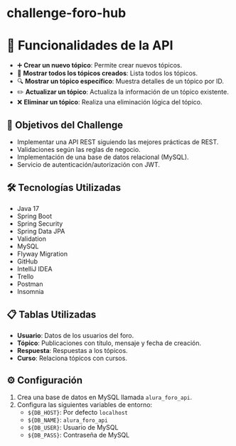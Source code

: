 # challenge-foro-hub
# 🌟 Funcionalidades de la API
- ➕ **Crear un nuevo tópico**: Permite crear nuevos tópicos.
- 📄 **Mostrar todos los tópicos creados**: Lista todos los tópicos.
- 🔍 **Mostrar un tópico específico**: Muestra detalles de un tópico por ID.
- ✏️ **Actualizar un tópico**: Actualiza la información de un tópico existente.
- ❌ **Eliminar un tópico**: Realiza una eliminación lógica del tópico.

## 🎯 Objetivos del Challenge
- Implementar una API REST siguiendo las mejores prácticas de REST.
- Validaciones según las reglas de negocio.
- Implementación de una base de datos relacional (MySQL).
- Servicio de autenticación/autorización con JWT.

## 🛠️ Tecnologías Utilizadas
- Java 17
- Spring Boot
- Spring Security
- Spring Data JPA
- Validation
- MySQL
- Flyway Migration
- GitHub
- IntelliJ IDEA
- Trello
- Postman
- Insomnia

## 📋 Tablas Utilizadas
- **Usuario**: Datos de los usuarios del foro.
- **Tópico**: Publicaciones con título, mensaje y fecha de creación.
- **Respuesta**: Respuestas a los tópicos.
- **Curso**: Relaciona tópicos con cursos.

## ⚙️ Configuración
1. Crea una base de datos en MySQL llamada `alura_foro_api`.
2. Configura las siguientes variables de entorno:
    - `${DB_HOST}`: Por defecto `localhost`
    - `${DB_NAME}`: `alura_foro_api`
    - `${DB_USER}`: Usuario de MySQL
    - `${DB_PASS}`: Contraseña de MySQL
